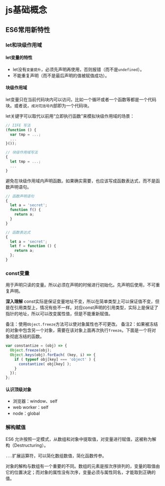 # js基础概念

## ES6常用新特性

### let和块级作用域

#### let变量的特性
- let没有`变量提升`，必须先声明再使用，否则报错（而不是`undefined`）。
- 不能重复声明（而不是最后声明的值被赋值成功）。

#### 块级作用域
let变量只在当前代码块内可以访问，比如一个循环或者一个函数等都是一个代码块。或者说，`成对花括号内`部即为一个代码块。

let关键字可以取代以前用“立即执行函数”来模拟块级作用域的场景：

```js
// IIFE 写法
(function () {
  var tmp = ...;
  ...
}());

// 块级作用域写法
{
  let tmp = ...;
  ...
}
```

避免在块级作用域内声明函数。如果确实需要，也应该写成函数表达式，而不是函数声明语句。

```js
// 函数声明语句
{
  let a = 'secret';
  function f() {
    return a;
  }
}

// 函数表达式
{
  let a = 'secret';
  let f = function () {
    return a;
  };
}
```

### const变量

用于声明只读的变量。所以必须在声明的时候进行初始化。先声明后使用，不可重复声明。

**深入理解**
const实际是保证变量地址不变，所以在简单类型上可以保证值不变，但是在引用类型上，情况有些不一样。对应const声明的引用类型，实际上是保证了指针的地址，所以可以改变属性值，但是不能重新赋值。

备注：使用`Object.freeze`方法可以使对象属性也不可更改。
备注2：如果被冻结的对象中包含另一个对象，需要在该对象上面再次执行`freeze`。下面是一个将对象彻底冻结的函数。

```js
var constantize = (obj) => {
  Object.freeze(obj);
  Object.keys(obj).forEach( (key, i) => {
    if ( typeof obj[key] === 'object' ) {
      constantize( obj[key] );
    }
  });
};
```

#### 认识顶级对象

- 浏览器：window、self
- web worker：self
- node：global

### 解构赋值

ES6 允许按照一定模式，从数组和对象中提取值，对变量进行赋值，这被称为解构（Destructuring）。

`...`扩展运算符，可以简化数组数值，简化函数传参。

对象的解构与数组有一个重要的不同。数组的元素是按次序排列的，变量的取值由它的位置决定；而对象的属性没有次序，变量必须与属性同名，才能取到正确的值。